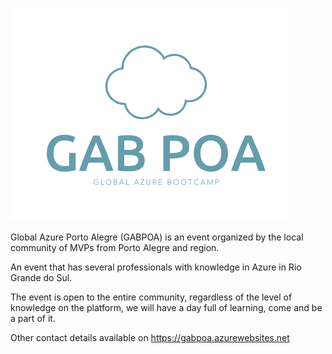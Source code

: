 ![alt text](https://github.com/digomatos/communities/blob/main/2023/gabpoa/gabpoa.png)

Global Azure Porto Alegre (GABPOA) is an event organized by the local community of MVPs from Porto Alegre and region.

An event that has several professionals with knowledge in Azure in Rio Grande do Sul.

The event is open to the entire community, regardless of the level of knowledge on the platform, we will have a day full of learning, come and be a part of it.


Other contact details available on https://gabpoa.azurewebsites.net

